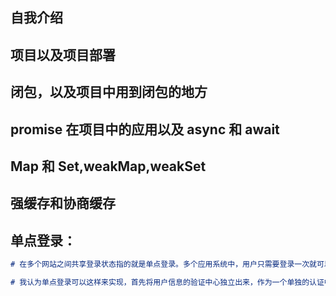 <!--
 * @Description:
 * @Author: 曹俊
 * @Date: 2022-11-15 13:52:08
 * @LastEditors: 曹俊
 * @LastEditTime: 2022-11-15 20:56:18
-->

## 自我介绍

## 项目以及项目部署

## 闭包，以及项目中用到闭包的地方

## promise 在项目中的应用以及 async 和 await

## Map 和 Set,weakMap,weakSet

## 强缓存和协商缓存

## 单点登录：

```md
# 在多个网站之间共享登录状态指的就是单点登录。多个应用系统中，用户只需要登录一次就可以访问所有相互信任的应用系统。

# 我认为单点登录可以这样来实现，首先将用户信息的验证中心独立出来，作为一个单独的认证中心，该认证中心的作用是判断客户端发送的账号密码的正确性，然后向客户端返回对应的用户信息，并且返回一个由服务器端秘钥加密的登录信息的 token 给客户端，该 token 具有一定的有效时限。当一个应用系统跳转到另一个应用系统时，通过 url 参数的方式来传递 token，然后转移到的应用站点发送给认证中心，认证中心对 token 进行解密后验证，如果用户信息没有失效，则向客户端返回对应的用户信息，如果失效了则将页面重定向会单点登录页面。
```
